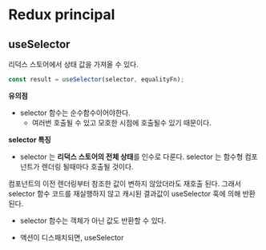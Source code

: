 # Redux principal



## useSelector

리덕스 스토어에서 상태 값을 가져올 수 있다. 

```js
const result = useSelector(selector, equalityFn);
```



**유의점**

- selector 함수는 순수함수이어야한다.
  - 여러번 호출될 수 있고 모호한 시점에 호출될수 있기 때문이다. 

**selector 특징**

- selector 는 **리덕스 스토어의 전체 상태**를 인수로 다룬다. selector 는 함수형 컴포넌트가 렌더링 될때마다 호출될 것이다. 

컴포넌트의 이전 렌더링부터 참조한 값이 변하지 않았더라도 재호출 된다. 그래서 selector 함수 코드를 재실행하지 않고 캐시된 결과값이 useSelector 훅에 의해 반환된다.

- selector 함수는 객체가 아닌 값도 반환할 수 있다. 

- 액션이 디스패치되면, useSelector